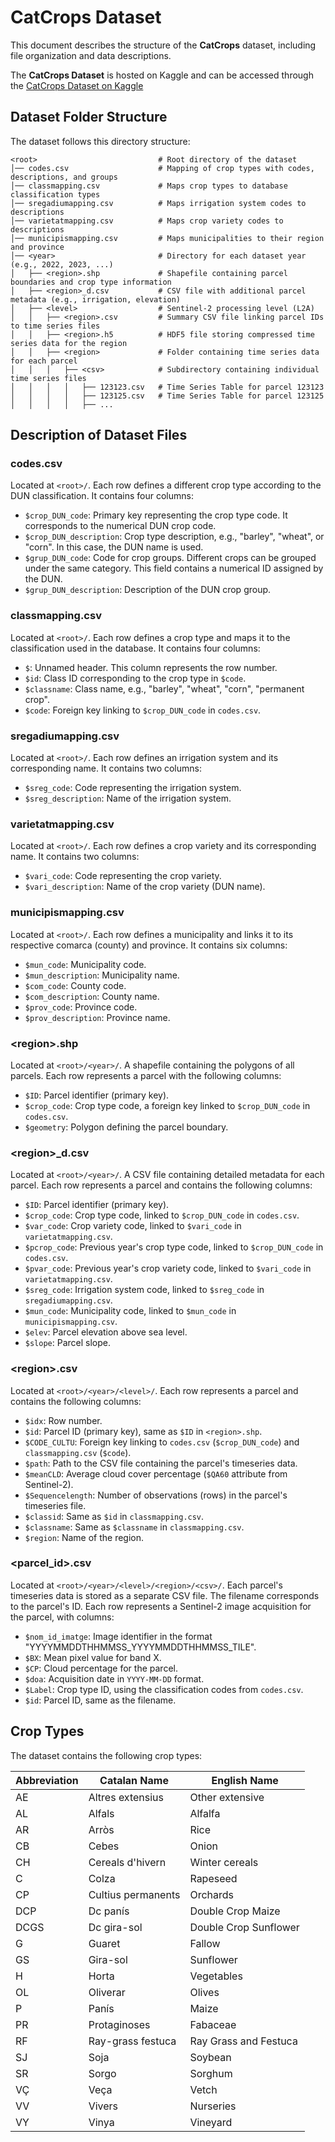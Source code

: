 # CatCrops Dataset
This document describes the structure of the **CatCrops** dataset, including file organization and data descriptions.

The **CatCrops Dataset** is hosted on Kaggle and can be accessed through the [CatCrops Dataset on Kaggle](https://www.kaggle.com/datasets/irtaremotesensing/catcrops-dataset)

## Dataset Folder Structure

The dataset follows this directory structure:

```tree
<root>                           # Root directory of the dataset
│── codes.csv                    # Mapping of crop types with codes, descriptions, and groups
│── classmapping.csv             # Maps crop types to database classification types
│── sregadiumapping.csv          # Maps irrigation system codes to descriptions
│── varietatmapping.csv          # Maps crop variety codes to descriptions
│── municipismapping.csv         # Maps municipalities to their region and province
│── <year>                       # Directory for each dataset year (e.g., 2022, 2023, ...)
│   ├── <region>.shp             # Shapefile containing parcel boundaries and crop type information
│   ├── <region>_d.csv           # CSV file with additional parcel metadata (e.g., irrigation, elevation)
│   ├── <level>                  # Sentinel-2 processing level (L2A)
│   │   ├── <region>.csv         # Summary CSV file linking parcel IDs to time series files
│   │   ├── <region>.h5          # HDF5 file storing compressed time series data for the region
│   │   ├── <region>             # Folder containing time series data for each parcel
│   │   │   ├── <csv>            # Subdirectory containing individual time series files
│   │   │   │   ├── 123123.csv   # Time Series Table for parcel 123123
│   │   │   │   ├── 123125.csv   # Time Series Table for parcel 123125
│   │   │   │   ├── ...
```

## Description of Dataset Files

### **codes.csv**
Located at `<root>/`.
Each row defines a different crop type according to the DUN classification. It contains four columns:
- `$crop_DUN_code`: Primary key representing the crop type code. It corresponds to the numerical DUN crop code.
- `$crop_DUN_description`: Crop type description, e.g., "barley", "wheat", or "corn". In this case, the DUN name is used.
- `$grup_DUN_code`: Code for crop groups. Different crops can be grouped under the same category. This field contains a numerical ID assigned by the DUN.
- `$grup_DUN_description`: Description of the DUN crop group.

### **classmapping.csv**
Located at `<root>/`.
Each row defines a crop type and maps it to the classification used in the database. It contains four columns:
- `$`: Unnamed header. This column represents the row number.
- `$id`: Class ID corresponding to the crop type in `$code`.
- `$classname`: Class name, e.g., "barley", "wheat", "corn", "permanent crop".
- `$code`: Foreign key linking to `$crop_DUN_code` in `codes.csv`.

### **sregadiumapping.csv**
Located at `<root>/`.
Each row defines an irrigation system and its corresponding name. It contains two columns:
- `$sreg_code`: Code representing the irrigation system.
- `$sreg_description`: Name of the irrigation system.

### **varietatmapping.csv**
Located at `<root>/`.
Each row defines a crop variety and its corresponding name. It contains two columns:
- `$vari_code`: Code representing the crop variety.
- `$vari_description`: Name of the crop variety (DUN name).

### **municipismapping.csv**
Located at `<root>/`.
Each row defines a municipality and links it to its respective comarca (county) and province. It contains six columns:
- `$mun_code`: Municipality code.
- `$mun_description`: Municipality name.
- `$com_code`: County code.
- `$com_description`: County name.
- `$prov_code`: Province code.
- `$prov_description`: Province name.

### **\<region>.shp**
Located at `<root>/<year>/`.
A shapefile containing the polygons of all parcels. Each row represents a parcel with the following columns:
- `$ID`: Parcel identifier (primary key).
- `$crop_code`: Crop type code, a foreign key linked to `$crop_DUN_code` in `codes.csv`.
- `$geometry`: Polygon defining the parcel boundary.

### **\<region>_d.csv**
Located at `<root>/<year>/`.
A CSV file containing detailed metadata for each parcel. Each row represents a parcel and contains the following columns:
- `$ID`: Parcel identifier (primary key).
- `$crop_code`: Crop type code, linked to `$crop_DUN_code` in `codes.csv`.
- `$var_code`: Crop variety code, linked to `$vari_code` in `varietatmapping.csv`.
- `$pcrop_code`: Previous year's crop type code, linked to `$crop_DUN_code` in `codes.csv`.
- `$pvar_code`: Previous year's crop variety code, linked to `$vari_code` in `varietatmapping.csv`.
- `$sreg_code`: Irrigation system code, linked to `$sreg_code` in `sregadiumapping.csv`.
- `$mun_code`: Municipality code, linked to `$mun_code` in `municipismapping.csv`.
- `$elev`: Parcel elevation above sea level.
- `$slope`: Parcel slope.

### **\<region>.csv**
Located at `<root>/<year>/<level>/`.
Each row represents a parcel and contains the following columns:
- `$idx`: Row number.
- `$id`: Parcel ID (primary key), same as `$ID` in `<region>.shp`.
- `$CODE_CULTU`: Foreign key linking to `codes.csv` (`$crop_DUN_code`) and `classmapping.csv` (`$code`).
- `$path`: Path to the CSV file containing the parcel's timeseries data.
- `$meanCLD`: Average cloud cover percentage (`$QA60` attribute from Sentinel-2).
- `$Sequencelength`: Number of observations (rows) in the parcel's timeseries file.
- `$classid`: Same as `$id` in `classmapping.csv`.
- `$classname`: Same as `$classname` in `classmapping.csv`.
- `$region`: Name of the region.

### **\<parcel_id>.csv**
Located at `<root>/<year>/<level>/<region>/<csv>/`.
Each parcel's timeseries data is stored as a separate CSV file. The filename corresponds to the parcel's ID. Each row represents a Sentinel-2 image acquisition for the parcel, with columns:
- `$nom_id_imatge`: Image identifier in the format "YYYYMMDDTHHMMSS_YYYYMMDDTHHMMSS_TILE".
- `$BX`: Mean pixel value for band X.
- `$CP`: Cloud percentage for the parcel.
- `$doa`: Acquisition date in `YYYY-MM-DD` format.
- `$Label`: Crop type ID, using the classification codes from `codes.csv`.
- `$id`: Parcel ID, same as the filename.


## Crop Types
The dataset contains the following crop types:

| Abbreviation | Catalan Name           | English Name           |
|-------------|------------------------|------------------------|
| AE          | Altres extensius        | Other extensive        |
| AL          | Alfals                  | Alfalfa                |
| AR          | Arròs                   | Rice                   |
| CB          | Cebes                   | Onion                  |
| CH          | Cereals d'hivern        | Winter cereals         |
| C           | Colza                   | Rapeseed               |
| CP          | Cultius permanents      | Orchards               |
| DCP         | Dc panís                | Double Crop Maize      |
| DCGS        | Dc gira-sol             | Double Crop Sunflower  |
| G           | Guaret                  | Fallow                 |
| GS          | Gira-sol                | Sunflower              |
| H           | Horta                   | Vegetables             |
| OL          | Oliverar                | Olives                 |
| P           | Panís                   | Maize                  |
| PR          | Protaginoses            | Fabaceae               |
| RF          | Ray-grass festuca       | Ray Grass and Festuca  |
| SJ          | Soja                    | Soybean                |
| SR          | Sorgo                   | Sorghum                |
| VÇ          | Veça                    | Vetch                  |
| VV          | Vivers                  | Nurseries              |
| VY          | Vinya                   | Vineyard               |
